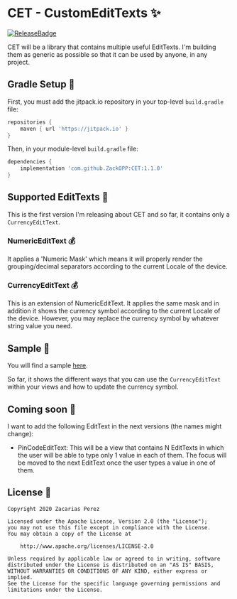# CET - CustomEditTexts :sparkles:

[![ReleaseBadge](https://img.shields.io/github/v/release/ZackOPP/CET.svg?style=flat)](https://jitpack.io/#ZackOPP/CET)

CET will be a library that contains multiple useful EditTexts. I'm building them as generic as possible so that it can be used by anyone, in any project.

## Gradle Setup :construction_worker:

First, you must add the jitpack.io repository in your top-level `build.gradle` file:

```gradle
repositories {
    maven { url 'https://jitpack.io' }
}
```
Then, in your module-level `build.gradle` file:
```gradle
dependencies {
    implementation 'com.github.ZackOPP:CET:1.1.0'
}
```

## Supported EditTexts :rocket:

This is the first version I'm releasing about CET and so far, it contains only a `CurrencyEditText`.

### NumericEditText :moneybag:

It applies a 'Numeric Mask' which means it will properly render the grouping/decimal separators according to the current Locale of the device.

### CurrencyEditText :moneybag:

This is an extension of NumericEditText. It applies the same mask and in addition it shows the currency symbol according to the current Locale of the device.
However, you may replace the currency symbol by whatever string value you need.

## Sample :gift:

You will find a sample [here](https://github.com/ZackOPP/CET/tree/master/sample).

So far, it shows the different ways that you can use the `CurrencyEditText` within your views and how to update the currency symbol.


## Coming soon :dart:

I want to add the following EditText in the next versions (the names might change):
- PinCodeEditText: This will be a view that contains N EditTexts in which the user will be able to type only 1 value in each of them. The focus will be moved to the next EditText once the user types a value in one of them.

## License :page_with_curl:

    Copyright 2020 Zacarias Perez

    Licensed under the Apache License, Version 2.0 (the "License");
    you may not use this file except in compliance with the License.
    You may obtain a copy of the License at

        http://www.apache.org/licenses/LICENSE-2.0

    Unless required by applicable law or agreed to in writing, software
    distributed under the License is distributed on an "AS IS" BASIS,
    WITHOUT WARRANTIES OR CONDITIONS OF ANY KIND, either express or implied.
    See the License for the specific language governing permissions and
    limitations under the License.
